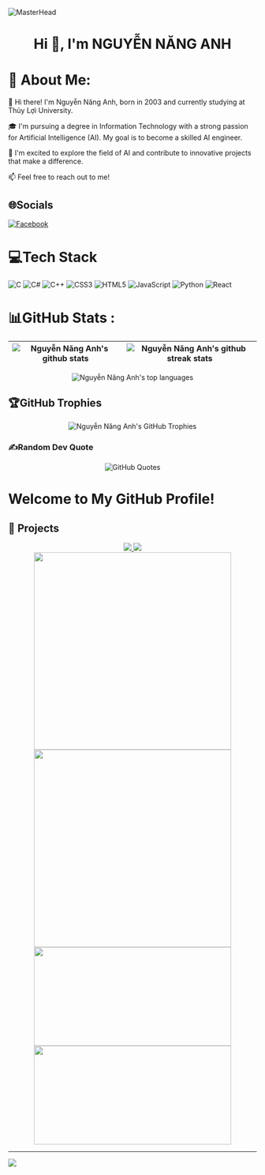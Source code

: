 
![MasterHead](https://firebasestorage.googleapis.com/v0/b/flexi-coding.appspot.com/o/dempgi7-520f8d5f-63d4-4453-8822-dbc149ae27f8.gif?alt=media&token=91c0c7b2-93c3-4029-b011-1a8703c5730d)
<h1 align="center">Hi 👋, I'm NGUYỄN NĂNG ANH</h1>

# 💫 About Me:
👋 Hi there! I'm Nguyễn Năng Anh, born in 2003 and currently studying at Thủy Lợi University. 

🎓 I'm pursuing a degree in Information Technology with a strong passion for Artificial Intelligence (AI). My goal is to become a skilled AI engineer.

🚀 I'm excited to explore the field of AI and contribute to innovative projects that make a difference. 

📫 Feel free to reach out to me!

## 🌐Socials
[![Facebook](https://img.shields.io/badge/Facebook-%231877F2.svg?logo=Facebook&logoColor=white)](https://facebook.com/https://www.facebook.com/profile.php?id=100035191161128&mibextid=ZbWKwL) 

# 💻Tech Stack
![C](https://img.shields.io/badge/c-%2300599C.svg?style=flat&logo=c&logoColor=white) ![C#](https://img.shields.io/badge/c%23-%23239120.svg?style=flat&logo=c-sharp&logoColor=white) ![C++](https://img.shields.io/badge/c++-%2300599C.svg?style=flat&logo=c%2B%2B&logoColor=white) ![CSS3](https://img.shields.io/badge/css3-%231572B6.svg?style=flat&logo=css3&logoColor=white) ![HTML5](https://img.shields.io/badge/html5-%23E34F26.svg?style=flat&logo=html5&logoColor=white) ![JavaScript](https://img.shields.io/badge/javascript-%23323330.svg?style=flat&logo=javascript&logoColor=%23F7DF1E) ![Python](https://img.shields.io/badge/python-3670A0?style=flat&logo=python&logoColor=ffdd54) ![React](https://img.shields.io/badge/react-%2320232a.svg?style=flat&logo=react&logoColor=%2361DAFB)
# 📊GitHub Stats :

| <img align="center" src="https://github-readme-stats.vercel.app/api?username=NGUYENNANGANH&theme=radical&hide_border=false&include_all_commits=false&count_private=false" alt="Nguyễn Năng Anh's github stats" /> | <img align="center" src="https://github-readme-streak-stats.herokuapp.com/?user=NGUYENNANGANH&theme=radical&hide_border=false" alt="Nguyễn Năng Anh's github streak stats" /> |
| ------------- | ------------- |

<div align="center">
  <img src="https://github-readme-stats.vercel.app/api/top-langs/?username=NGUYENNANGANH&theme=radical&hide_border=false&include_all_commits=false&count_private=false&layout=compact" alt="Nguyễn Năng Anh's top languages" />
</div>


## 🏆GitHub Trophies
<div align="center">
  <img src="https://github-trophies.vercel.app/?username=NGUYENNANGANH&theme=radical&no-frame=false&no-bg=false&margin-w=4" alt="Nguyễn Năng Anh's GitHub Trophies" />
</div>


### ✍️Random Dev Quote
<div align="center">
  <img src="https://quotes-github-readme.vercel.app/api?type=horizontal&theme=tokyonight" alt="GitHub Quotes" />
</div>

# Welcome to My GitHub Profile!

## 🚀 Projects
<div align="center">
  <a href="https://github.com/NGUYENNANGANH/Scientific-research-2024">
    <img src="https://github-readme-stats.vercel.app/api/pin/?username=NGUYENNANGANH&repo=Scientific-research-2024&theme=radical" />
  </a>
  <a href="https://github.com/NGUYENNANGANH/Study_OOP">
    <img src="https://github-readme-stats.vercel.app/api/pin/?username=NGUYENNANGANH&repo=Study_OOP&theme=radical" />
  </a>
</div>


<div align="center">
  <a href="https://github.com/NGUYENNANGANH/Scientific-research-2024">
    <img src="https://github-readme-stats.vercel.app/api/pin/?username=NGUYENNANGANH&repo=Scientific-research-2024&theme=radical" width="400" />
  </a>
  <a href="https://github.com/NGUYENNANGANH/Study_OOP">
    <img src="https://github-readme-stats.vercel.app/api/pin/?username=NGUYENNANGANH&repo=Study_OOP&theme=radical" width="400" />
  </a>
</div>


<div align="center">
  <a href="https://github.com/NGUYENNANGANH/Scientific-research-2024">
    <img src="https://github-readme-stats.vercel.app/api/pin/?username=NGUYENNANGANH&repo=Scientific-research-2024&theme=radical" style="width: 400px; height: 200px;" />
  </a>
  <a href="https://github.com/NGUYENNANGANH/Study_OOP">
    <img src="https://github-readme-stats.vercel.app/api/pin/?username=NGUYENNANGANH&repo=Study_OOP&theme=radical" style="width: 400px; height: 200px;" />
  </a>
</div>






---
[![](https://visitcount.itsvg.in/api?id=NGUYENNANGANH&icon=0&color=0)](https://visitcount.itsvg.in)
